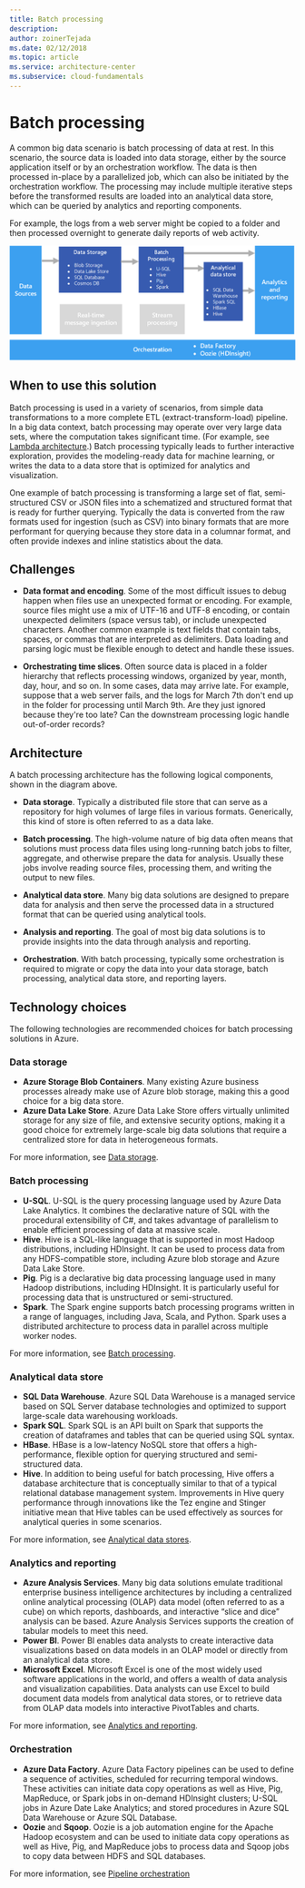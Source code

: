 ```yaml
---
title: Batch processing
description: 
author: zoinerTejada
ms.date: 02/12/2018
ms.topic: article
ms.service: architecture-center
ms.subservice: cloud-fundamentals
---
```


# Batch processing

A common big data scenario is batch processing of data at rest. In this scenario, the source data is loaded into data storage, either by the source application itself or by an orchestration workflow. The data is then processed in-place by a parallelized job, which can also be initiated by the orchestration workflow. The processing may include multiple iterative steps before the transformed results are loaded into an analytical data store, which can be queried by analytics and reporting components.

For example, the logs from a web server might be copied to a folder and then processed overnight to generate daily reports of web activity.

![Diagram of a batch processing pipeline](./images/batch-pipeline.png)

## When to use this solution

Batch processing is used in a variety of scenarios, from simple data transformations to a more complete ETL (extract-transform-load) pipeline. In a big data context, batch processing may operate over very large data sets, where the computation takes significant time. (For example, see [Lambda architecture](../big-data/index.md#lambda-architecture).) Batch processing typically leads to further interactive exploration, provides the modeling-ready data for machine learning, or writes the data to a data store that is optimized for analytics and visualization.

One example of batch processing is transforming a large set of flat, semi-structured CSV or JSON files into a schematized and structured format that is ready for further querying. Typically the data is converted from the raw formats used for ingestion (such as CSV) into binary formats that are more performant for querying because they store data in a columnar format, and often provide indexes and inline statistics about the data.

## Challenges

- **Data format and encoding**. Some of the most difficult issues to debug happen when files use an unexpected format or encoding. For example, source files might use a mix of UTF-16 and UTF-8 encoding, or contain unexpected delimiters (space versus tab), or include unexpected characters. Another common example is text fields that contain tabs, spaces, or commas that are interpreted as delimiters. Data loading and parsing logic must be flexible enough to detect and handle these issues.

- **Orchestrating time slices**. Often source data is placed in a folder hierarchy that reflects processing windows, organized by year, month, day, hour, and so on. In some cases, data may arrive late. For example, suppose that a web server fails, and the logs for March 7th don't end up in the folder for processing until March 9th. Are they just ignored because they're too late? Can the downstream processing logic handle out-of-order records?

## Architecture

A batch processing architecture has the following logical components, shown in the diagram above.

- **Data storage**. Typically a distributed file store that can serve as a repository for high volumes of large files in various formats. Generically, this kind of store is often referred to as a data lake.

- **Batch processing**. The high-volume nature of big data often means that solutions must process data files using long-running batch jobs to filter, aggregate, and otherwise prepare the data for analysis. Usually these jobs involve reading source files, processing them, and writing the output to new files.

- **Analytical data store**. Many big data solutions are designed to prepare data for analysis and then serve the processed data in a structured format that can be queried using analytical tools.

- **Analysis and reporting**. The goal of most big data solutions is to provide insights into the data through analysis and reporting.

- **Orchestration**. With batch processing, typically some orchestration is required to migrate or copy the data into your data storage, batch processing, analytical data store, and reporting layers.

## Technology choices

The following technologies are recommended choices for batch processing solutions in Azure.

### Data storage

- **Azure Storage Blob Containers**. Many existing Azure business processes already make use of Azure blob storage, making this a good choice for a big data store.
- **Azure Data Lake Store**. Azure Data Lake Store offers virtually unlimited storage for any size of file, and extensive security options, making it a good choice for extremely large-scale big data solutions that require a centralized store for data in heterogeneous formats.

For more information, see [Data storage](../technology-choices/data-storage.md).

<!-- markdownlint-disable MD024 -->

### Batch processing

<!-- markdownlint-enable MD024 -->

- **U-SQL**. U-SQL is the query processing language used by Azure Data Lake Analytics. It combines the declarative nature of SQL with the procedural extensibility of C#, and takes advantage of parallelism to enable efficient processing of data at massive scale.
- **Hive**. Hive is a SQL-like language that is supported in most Hadoop distributions, including HDInsight. It can be used to process data from any HDFS-compatible store, including Azure blob storage and Azure Data Lake Store.
- **Pig**. Pig is a declarative big data processing language used in many Hadoop distributions, including HDInsight. It is particularly useful for processing data that is unstructured or semi-structured.
- **Spark**. The Spark engine supports batch processing programs written in a range of languages, including Java, Scala, and Python. Spark uses a distributed architecture to process data in parallel across multiple worker nodes.

For more information, see [Batch processing](../technology-choices/batch-processing.md).

### Analytical data store

- **SQL Data Warehouse**. Azure SQL Data Warehouse is a managed service based on SQL Server database technologies and optimized to support large-scale data warehousing workloads.
- **Spark SQL**. Spark SQL is an API built on Spark that supports the creation of dataframes and tables that can be queried using SQL syntax.
- **HBase**. HBase is a low-latency NoSQL store that offers a high-performance, flexible option for querying structured and semi-structured data.
- **Hive**. In addition to being useful for batch processing, Hive offers a database architecture that is conceptually similar to that of a typical relational database management system. Improvements in Hive query performance through innovations like the Tez engine and Stinger initiative mean that Hive tables can be used effectively as sources for analytical queries in some scenarios.

For more information, see [Analytical data stores](../technology-choices/analytical-data-stores.md).

### Analytics and reporting

- **Azure Analysis Services**. Many big data solutions emulate traditional enterprise business intelligence architectures by including a centralized online analytical processing (OLAP) data model (often referred to as a cube) on which reports, dashboards, and interactive “slice and dice” analysis can be based. Azure Analysis Services supports the creation of tabular models to meet this need.
- **Power BI**. Power BI enables data analysts to create interactive data visualizations based on data models in an OLAP model or directly from an analytical data store.
- **Microsoft Excel**. Microsoft Excel is one of the most widely used software applications in the world, and offers a wealth of data analysis and visualization capabilities. Data analysts can use Excel to build document data models from analytical data stores, or to retrieve data from OLAP data models into interactive PivotTables and charts.

For more information, see [Analytics and reporting](../technology-choices/analysis-visualizations-reporting.md).

### Orchestration

- **Azure Data Factory**. Azure Data Factory pipelines can be used to define a sequence of activities, scheduled for recurring temporal windows. These activities can initiate data copy operations as well as Hive, Pig, MapReduce, or Spark jobs in on-demand HDInsight clusters; U-SQL jobs in Azure Date Lake Analytics; and stored procedures in Azure SQL Data Warehouse or Azure SQL Database.
- **Oozie** and **Sqoop**. Oozie is a job automation engine for the Apache Hadoop ecosystem and can be used to initiate data copy operations as well as Hive, Pig, and MapReduce jobs to process data and Sqoop jobs to copy data between HDFS and SQL databases.

For more information, see [Pipeline orchestration](../technology-choices/pipeline-orchestration-data-movement.md)
